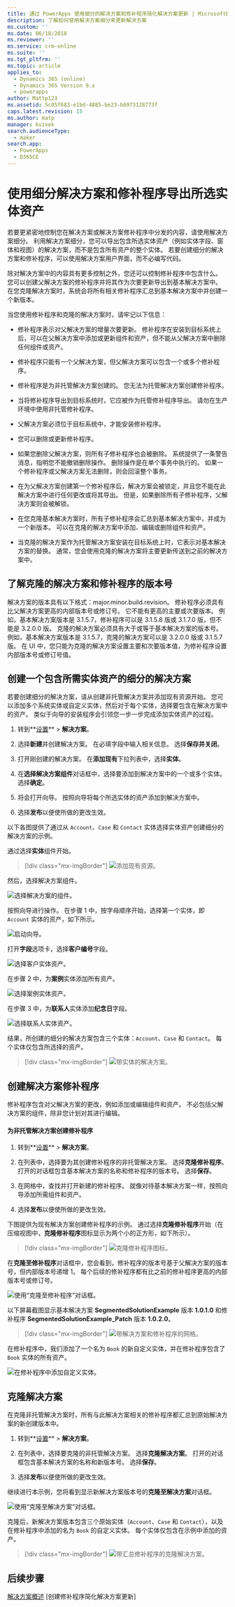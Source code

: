 ```yaml
---
title: 通过 PowerApps 使用细分的解决方案和修补程序简化解决方案更新 | MicrosoftDocs
description: 了解如何使用解决方案细分来更新解决方案
ms.custom: ''
ms.date: 06/18/2018
ms.reviewer: ''
ms.service: crm-online
ms.suite: ''
ms.tgt_pltfrm: ''
ms.topic: article
applies_to:
  - Dynamics 365 (online)
  - Dynamics 365 Version 9.x
  - powerapps
author: Mattp123
ms.assetid: 5c05f683-e1bd-4885-be23-b6973128773f
caps.latest.revision: 15
ms.author: matp
manager: kvivek
search.audienceType:
  - maker
search.app:
  - PowerApps
  - D365CE
---
```

# <a name="use-segmented-solutions-and-patches-to-export-selected-entity-assets"></a>使用细分解决方案和修补程序导出所选实体资产

若要更紧密地控制您在解决方案或解决方案修补程序中分发的内容，请使用解决方案细分。 利用解决方案细分，您可以导出包含所选实体资产（例如实体字段、窗体和视图）的解决方案，而不是包含所有资产的整个实体。 若要创建细分的解决方案和修补程序，可以使用解决方案用户界面，而不必编写代码。  
  
 除对解决方案中的内容具有更多控制之外，您还可以控制修补程序中包含什么。 您可以创建父解决方案的修补程序并将其作为次要更新导出到基本解决方案中。 在您克隆解决方案时，系统会将所有相关修补程序汇总到基本解决方案中并创建一个新版本。  
  
 当您使用修补程序和克隆的解决方案时，请牢记以下信息：  
  
-   修补程序表示对父解决方案的增量次要更新。 修补程序在安装到目标系统上后，可以在父解决方案中添加或更新组件和资产，但不能从父解决方案中删除任何组件或资产。  
  
-   修补程序只能有一个父解决方案，但父解决方案可以包含一个或多个修补程序。  
  
-   修补程序是为非托管解决方案创建的。 您无法为托管解决方案创建修补程序。  
  
-   当将修补程序导出到目标系统时，它应被作为托管修补程序导出。 请勿在生产环境中使用非托管修补程序。  
  
-   父解决方案必须位于目标系统中，才能安装修补程序。  
  
-   您可以删除或更新修补程序。  
  
-   如果您删除父解决方案，则所有子修补程序也会被删除。 系统提供了一条警告消息，指明您不能撤销删除操作。 删除操作是在单个事务中执行的。 如果一个修补程序或父解决方案无法删除，则会回滚整个事务。  
  
-   在为父解决方案创建第一个修补程序后，解决方案会被锁定，并且您不能在此解决方案中进行任何更改或将其导出。 但是，如果删除所有子修补程序，父解决方案则会被解锁。  
  
-   在您克隆基本解决方案时，所有子修补程序会汇总到基本解决方案中，并成为一个新版本。 可以在克隆的解决方案中添加、编辑或删除组件和资产。  
  
-   当克隆的解决方案作为托管解决方案安装在目标系统上时，它表示对基本解决方案的替换。 通常，您会使用克隆的解决方案将主要更新传送到之前的解决方案中。  
  
## <a name="understanding-version-numbers-for-cloned-solutions-and-patches"></a>了解克隆的解决方案和修补程序的版本号  
 解决方案的版本具有以下格式：major.minor.build.revision。 修补程序必须具有比父解决方案更高的内部版本号或修订号。 它不能有更高的主要或次要版本。 例如，基本解决方案版本是 3.1.5.7，修补程序可以是 3.1.5.8 版或 3.1.7.0 版，但不能是 3.2.0.0 版。 克隆的解决方案必须具有大于或等于基本解决方案的版本号。 例如，基本解决方案版本是 3.1.5.7，克隆的解决方案可以是 3.2.0.0 版或 3.1.5.7 版。 在 UI 中，您只能为克隆的解决方案设置主要和次要版本值，为修补程序设置内部版本号或修订号值。  
  
## <a name="create-a-segmented-solution-with-the-entity-assets-you-want"></a>创建一个包含所需实体资产的细分的解决方案  
 若要创建细分的解决方案，请从创建非托管解决方案并添加现有资源开始。 您可以添加多个系统实体或自定义实体，然后对于每个实体，选择要包含在解决方案中的资产。 类似于向导的安装程序会引领您一步一步完成添加实体资产的过程。  
  
1. 转到**[设置](../model-driven-apps/advanced-navigation.md#settings)** > **解决方案**。   
  
2.  选择**新建**并创建解决方案。 在必填字段中输入相关信息。 选择**保存并关闭**。  
  
3.  打开刚创建的解决方案。 在**添加现有**下拉列表中，选择**实体**。  
  
4.  在**选择解决方案组件**对话框中，选择要添加到解决方案中的一个或多个实体。 选择**确定**。  
  
5.  将会打开向导。 按照向导将每个所选实体的资产添加到解决方案中。  
  
6.  选择**发布**以便使所做的更改生效。  
  
 以下各图提供了通过从 `Account`、`Case` 和 `Contact` 实体选择实体资产创建细分的解决方案的示例。  
  
 通过选择**实体**组件开始。  

 > [!div class="mx-imgBorder"] 
 > ![添加现有资源。](media/solution-segmentation-add-existing-resources-admin.png "添加现有资源。")  
  
 然后，选择解决方案组件。  
  
 ![选择解决方案的组件。](media/solution-segmentation-select-components-admin.png "选择解决方案的组件。")  
  
 按照向导进行操作。 在步骤 1 中，按字母顺序开始，选择第一个实体，即 `Account` 实体的资产，如下所示。  
  
 ![启动向导。](media/solution-segmentation-wizard-starts-admin.png "启动向导。")  
  
 打开**字段**选项卡，选择**客户编号**字段。  
  
 ![选择客户实体资产。](media/solution-segmentation-select-account-assets-admin.png "选择客户实体资产。")  
  
 在步骤 2 中，为**案例**实体添加所有资产。  
  
 ![选择案例实体资产。](media/solution-segmentation-select-case-assets-admin.png "选择案例实体资产。")  
  
 在步骤 3 中，为**联系人**实体添加**纪念日**字段。  
  
 ![选择联系人实体资产。](media/solution-segmentation-select-contact-assets-admin.png "选择联系人实体资产。")  
  
 结果，所创建的细分的解决方案包含三个实体：`Account`、`Case` 和 `Contact`。 每个实体仅包含所选择的资产。  
  
 > [!div class="mx-imgBorder"] 
 > ![带实体的解决方案。](media/solution-segmentation-solution-entities-admin.png "带实体的解决方案。")  
  
## <a name="create-a-solution-patch"></a>创建解决方案修补程序  
 修补程序包含对父解决方案的更改，例如添加或编辑组件和资产。 不必包括父解决方案的组件，除非您计划对其进行编辑。  
  
 #### <a name="create-a-patch-for-an-unmanaged-solution"></a>为非托管解决方案创建修补程序  
  
1. 转到**[设置](../model-driven-apps/advanced-navigation.md#settings)** > **解决方案**。   
  
2.  在列表中，选择要为其创建修补程序的非托管解决方案。 选择**克隆修补程序**。 打开的对话框包含基本解决方案的名称和修补程序的版本号。 选择**保存**。  
  
3.  在网格中，查找并打开新建的修补程序。 就像对待基本解决方案一样，按照向导添加所需组件和资产。  
  
4.  选择**发布**以便使所做的更改生效。  
  
 下图提供为现有解决方案创建修补程序的示例。 通过选择**克隆修补程序**开始（在压缩视图中，**克隆修补程序**图标显示为两个小的正方形，如下所示）。  
  
 > [!div class="mx-imgBorder"] 
 > ![克隆修补程序图标。](media/solution-segmentation-click-patch-icon-admin.png "克隆修补程序图标。")  
  
 在**克隆至修补程序**对话框中，您会看到，修补程序的版本号基于父解决方案的版本号，但内部版本号递增 1。 每个后续的修补程序都有比之前的修补程序更高的内部版本号或修订号。  
  
 ![使用“克隆至修补程序”对话框。](media/solution-segmentation-clone-patch-dialog-admin.png "使用“克隆至修补程序”对话框。")  
  
 以下屏幕截图显示基本解决方案 **SegmentedSolutionExample** 版本 **1.0.1.0** 和修补程序 **SegmentedSolutionExample_Patch** 版本 **1.0.2.0**。  
  
 > [!div class="mx-imgBorder"] 
 > ![带解决方案和修补程序的网格。](media/solution-segmentation-solution-patch-grid-admin.png "带解决方案和修补程序的网格。")  
  
 在修补程序中，我们添加了一个名为 `Book` 的新自定义实体，并在修补程序包含了 `Book` 实体的所有资产。  
  
 ![在修补程序中添加自定义实体。](media/solution-segmentation-add-book-patch-admin.png "在修补程序中添加自定义实体。")  
  
## <a name="clone-a-solution"></a>克隆解决方案  
 在克隆非托管解决方案时，所有与此解决方案相关的修补程序都汇总到原始解决方案的新创建版本中。  
  
1. 转到**[设置](../model-driven-apps/advanced-navigation.md#settings)** > **解决方案**。   
  
2.  在列表中，选择要克隆的非托管解决方案。 选择**克隆解决方案**。 打开的对话框包含基本解决方案的名称和新版本号。 选择**保存**。  
  
3.  选择**发布**以便使所做的更改生效。  
  
 继续进行本示例，您将看到显示新解决方案版本号的**克隆至解决方案**对话框。  
  
 ![使用“克隆至解决方案”对话框。](media/solution-segmentation-clone-solution-dialog-admin.png "使用“克隆至解决方案”对话框。")  
  
 克隆后，新解决方案版本包含三个原始实体（`Account`、`Case` 和 `Contact`），以及在修补程序中添加的名为 `Book` 的自定义实体。 每个实体仅包含在示例中添加的资产。  
  
 > [!div class="mx-imgBorder"] 
 > ![带汇总修补程序的克隆解决方案。](media/solution-segmentation-solution-rolled-up-patch-admin.png "带汇总修补程序的克隆解决方案。")  
  
## <a name="next-steps"></a>后续步骤  
 [解决方案概述](solutions-overview.md) [创建修补程序简化解决方案更新]

